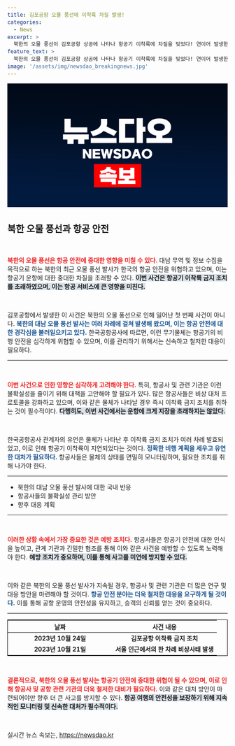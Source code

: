 ```yaml
---
title: 김포공항 오물 풍선에 이착륙 차질 발생!
categories:
  - News
excerpt: >
  북한의 오물 풍선이 김포공항 상공에 나타나 항공기 이착륙에 차질을 빚었다! 연이어 발생한 이색적 상황, 안전은 괜찮았지만 과연 그 배경은? 클릭하여 더욱 놀라운 이야기를 확인하세요!
feature_text: >
  북한의 오물 풍선이 김포공항 상공에 나타나 항공기 이착륙에 차질을 빚었다! 연이어 발생한 이색적 상황, 안전은 괜찮았지만 과연 그 배경은? 클릭하여 더욱 놀라운 이야기를 확인하세요!
image: '/assets/img/newsdao_breakingnews.jpg'
---
```


<p><img src="/assets/img/newsdao_breakingnews.jpg" alt="firstkoreanews 속보" /></p>

<h2 data-ke-size="size26">북한 오물 풍선과 항공 안전</h2>

<p data-ke-size="size16">&nbsp;</p>

<p><b><span style="color: #ee2323;">북한의 오물 풍선은 항공 안전에 중대한 영향을 미칠 수 있다.</span></b> 대남 무역 및 정보 수집을 목적으로 하는 북한의 최근 오물 풍선 발사가 한국의 항공 안전을 위협하고 있으며, 이는 항공기 운항에 대한 중대한 차질을 초래할 수 있다. <b><span style="background-color: #21538527;">이번 사건은 항공기 이착륙 금지 조치를 초래하였으며, 이는 항공 서비스에 큰 영향을 미친다.</span></b> </p>

<p data-ke-size="size16">&nbsp;</p>

<p>김포공항에서 발생한 이 사건은 북한의 오물 풍선으로 인해 일어난 첫 번째 사건이 아니다. <b><span style="color: #1a5490;">북한의 대남 오물 풍선 발사는 여러 차례에 걸쳐 발생해 왔으며, 이는 항공 안전에 대한 경각심을 불러일으키고 있다.</span></b> 한국공항공사에 따르면, 이런 무기물체는 항공기의 비행 안전을 심각하게 위협할 수 있으며, 이를 관리하기 위해서는 신속하고 철저한 대응이 필요하다.</p>

<hr>

<p data-ke-size="size16">&nbsp;</p>

<p><b><span style="color: #ee2323;">이번 사건으로 인한 영향은 심각하게 고려해야 한다.</span></b> 특히, 항공사 및 관련 기관은 이런 불확실성을 줄이기 위해 대책을 고안해야 할 필요가 있다. 많은 항공사들은 비상 대처 프로토콜을 강화하고 있으며, 이와 같은 물체가 나타날 경우 즉시 이착륙 금지 조치를 취하는 것이 필수적이다. <b><span style="background-color: #21538527;">다행히도, 이번 사건에서는 운항에 크게 지장을 초래하지는 않았다.</span></b></p>

<p data-ke-size="size16">&nbsp;</p>

<p>한국공항공사 관계자의 유언은 물체가 나타난 후 이착륙 금지 조치가 여러 차례 발효되었고, 이로 인해 항공기 이착륙이 지연되었다는 것이다. <b><span style="color: #1a5490;">정확한 비행 계획을 세우고 유연한 대처가 필요하다.</span></b> 항공사들은 물체의 상태를 면밀히 모니터링하며, 필요한 조치를 취해 나가야 한다.</p>

<hr>

<ul>
    <li>북한의 대남 오물 풍선 발사에 대한 국내 반응</li>
    <li>항공사들의 불확실성 관리 방안</li>
    <li>향후 대응 계획</li>
</ul>

<hr>

<p data-ke-size="size16">&nbsp;</p>

<p><b><span style="color: #ee2323;">이러한 상황 속에서 가장 중요한 것은 예방 조치다.</span></b> 항공사들은 항공기 안전에 대한 인식을 높이고, 관계 기관과 긴밀한 협조를 통해 이와 같은 사건을 예방할 수 있도록 노력해야 한다. <b><span style="background-color: #21538527;">예방 조치가 중요하며, 이를 통해 사고를 미연에 방지할 수 있다.</span></b> </p>

<p data-ke-size="size16">&nbsp;</p>

<p>이와 같은 북한의 오물 풍선 발사가 지속될 경우, 항공사 및 관련 기관은 더 많은 연구 및 대응 방안을 마련해야 할 것이다. <b><span style="color: #1a5490;">항공 안전 분야는 더욱 철저한 대응을 요구하게 될 것이다.</span></b> 이를 통해 공항 운영의 안전성을 유지하고, 승객의 신뢰를 얻는 것이 중요하다. </p>

<hr>

<table style="width: 100%; border: 1px solid black;">
    <thead>
        <tr>
            <th style="width: 50%; text-align: center;">날짜</th>
            <th style="width: 50%; text-align: center;">사건 내용</th>
        </tr>
    </thead>
    <tbody>
        <tr>
            <td style="text-align: center; height: 17px;"><b>2023년 10월 24일</b></td>
            <td style="text-align: center; height: 17px;"><b>김포공항 이착륙 금지 조치</b></td>
        </tr>
        <tr>
            <td style="text-align: center; height: 17px;"><b>2023년 10월 21일</b></td>
            <td style="text-align: center; height: 17px;"><b>서울 인근에서의 한 차례 비상사태 발생</b></td>
        </tr>
    </tbody>
</table>

<p data-ke-size="size16">&nbsp;</p>

<p><b><span style="color: #ee2323;">결론적으로, 북한의 오물 풍선 발사는 항공기 안전에 중대한 위협이 될 수 있으며, 이로 인해 항공사 및 공항 관련 기관의 더욱 철저한 대비가 필요하다.</span></b> 이와 같은 대처 방안이 마련되어야만 향후 더 큰 사고를 방지할 수 있다. <b><span style="background-color: #21538527;">항공 여행의 안전성을 보장하기 위해 지속적인 모니터링 및 신속한 대처가 필수적이다.</span></b> </p>

<p data-ke-size="size16">&nbsp;</p>
실시간 뉴스 속보는, <a href="https://newsdao.kr" rel="dofollow">https://newsdao.kr</a>


